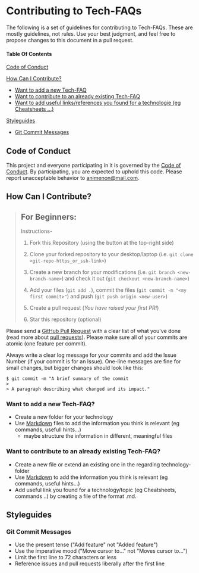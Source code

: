 
# Contributing to Tech-FAQs

The following is a set of guidelines for contributing to Tech-FAQs.
These are mostly guidelines, not rules. Use your best judgment, and feel free to propose changes to this document in a pull request.

#### Table Of Contents

[Code of Conduct](#code-of-conduct)

[How Can I Contribute?](#how-can-i-contribute)
* [Want to add a new Tech-FAQ](#want-to-add-a-new-tech-faq)
* [Want to contribute to an already existing Tech-FAQ](#contribute-to-an-already-existing-tech-faq)
* [Want to add useful links/references you found for a technologie (eg Cheatsheets ...)](#want-to-add-usefull-link-you-found-for-a-technologie-eg-cheatsheets)

[Styleguides](#styleguides)
* [Git Commit Messages](#git-commit-messages)


## Code of Conduct

This project and everyone participating in it is governed by the [Code of Conduct](CODE_OF_CONDUCT.md). By participating, you are expected to uphold this code. Please report unacceptable behavior to [animenon@mail.com](mailto:animenon@mail.com).

## How Can I Contribute?

> ## For Beginners:
>
> Instructions-
>
> 1. Fork this Repository (using the button at the top-right side)
>     
> 2. Clone your forked repository to your desktop/laptop (i.e. `git clone <git-repo-https_or_ssh-link>`)
> 3. Create a new branch for your modifications (i.e. `git branch <new-branch-name>`) and check it out (`git checkout <new-branch-name>`)
> 4. Add your files (`git add .`), commit the files (`git commit -m "<my first commit>"`) and push (`git push origin <new-user>`)
> 5. Create a pull request (*You have raised your first PR!*)
> 6. Star this repository (optional)


Please send a [GitHub Pull Request](https://github.com/animenon/Tech-FAQs/pull/new/master) with a clear list of what you've done (read more about [pull requests](http://help.github.com/pull-requests/)). Please make sure all of your commits are atomic (one feature per commit).

Always write a clear log message for your commits and add the Issue Number (if your commit is for an Issue). One-line messages are fine for small changes, but bigger changes should look like this:

    $ git commit -m "A brief summary of the commit
    > 
    > A paragraph describing what changed and its impact."

### Want to add a new Tech-FAQ?

* Create a new folder for your technology
* Use [Markdown](https://help.github.com/articles/getting-started-with-writing-and-formatting-on-github/) files to add the information you think is relevant (eg commands, usefull hints...)
  * maybe structure the information in different, meaningful files

### Want to contribute to an already existing Tech-FAQ?

* Create a new file or extend an existing one in the regarding technology-folder
* Use [Markdown](https://help.github.com/articles/getting-started-with-writing-and-formatting-on-github/)  to add the information you think is relevant (eg commands, useful hints...)
* Add useful link you found for a technology/topic (eg Cheatsheets, commands ..) by creating a file of the format <technology>.md.

## Styleguides

### Git Commit Messages

* Use the present tense ("Add feature" not "Added feature")
* Use the imperative mood ("Move cursor to..." not "Moves cursor to...")
* Limit the first line to 72 characters or less
* Reference issues and pull requests liberally after the first line
